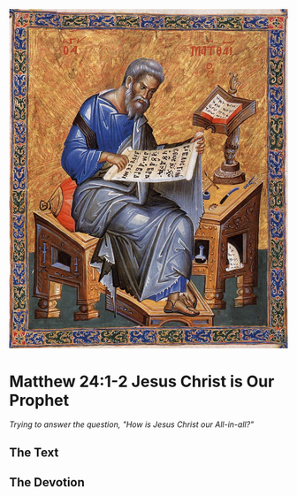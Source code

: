 <img class="intro-right" src="art-matthew.jpg">

# Matthew 24:1-2 Jesus Christ is Our Prophet

*Trying to answer the question, "How is Jesus Christ our All-in-all?"*

## The Text

## The Devotion